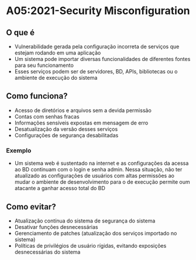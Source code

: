 # A05:2021-Security Misconfiguration

## O que é
- Vulnerabilidade gerada pela configuração incorreta de serviços que estejam rodando em uma aplicação
- Um sistema pode importar diversas funcionalidades de diferentes fontes para seu funcionamento
- Esses serviços podem ser de servidores, BD, APIs, bibliotecas ou o ambiente de execução do sistema
## Como funciona?
- Acesso de diretórios e arquivos sem a devida permissão
- Contas com senhas fracas
- Informações sensíveis expostas em mensagem de erro
- Desatualização da versão desses serviços
- Configurações de segurança desabilitadas
### Exemplo
- Um sistema web é sustentado na internet e as configurações da acessa ao BD continuam com o login e senha admin. Nessa situação, não ter atualizado as configurações de usuários com altas permissões ao mudar o ambiente de desenvolvimento para o de execução permite oum atacante a ganhar acesso total do BD
## Como evitar?
- Atualização contínua do sistema de segurança do sistema
- Desativar funções desnecessárias
- Gerenciamento de patches (atualização dos serviços importado no sistema)
- Políticas de privilégios de usuário rígidas, evitando exposições desnecessárias do sistema
